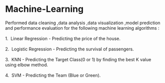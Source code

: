 # Machine-Learning
Performed data cleaning ,data analysis ,data visualization ,model prediction and performance evaluation for the following machine learning algorithms : <br /> <br />
1.&nbsp; Linear Regression - Predicting the price of the house. <br /> <br />
2.&nbsp; Logistic Regression - Predicting the survival of passengers. <br /> <br />
3.&nbsp; KNN - Predicting the Target Class(0 or 1) by finding the best K value using elbow method. <br /> <br />
4.&nbsp; SVM - Predicting the Team (Blue or Green).
